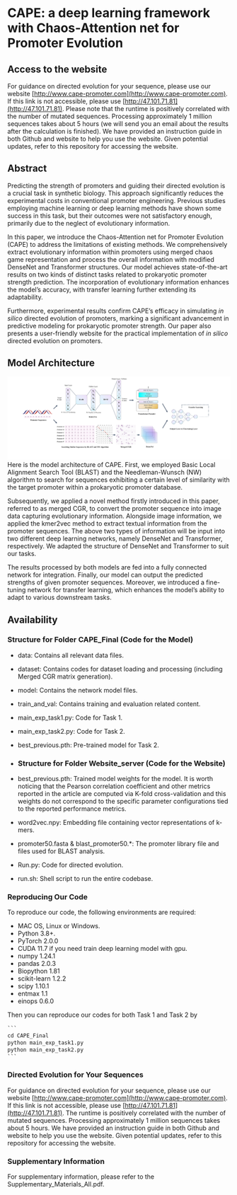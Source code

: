 # CAPE: a deep learning framework with Chaos-Attention net for Promoter Evolution

## Access to the website
For guidance on directed evolution for your sequence, please use our website [http://www.cape-promoter.com](http://www.cape-promoter.com). If this link is not accessible, please use [http://47.101.71.81](http://47.101.71.81). Please note that the runtime is positively correlated with the number of mutated sequences. Processing approximately 1 million sequences takes about 5 hours (we will send you an email about the results after the calculation is finished). We have provided an instruction guide in both Github and website to help you use the website. Given potential updates, refer to this repository for accessing the website. 


## Abstract
Predicting the strength of promoters and guiding their directed evolution is a crucial task in synthetic biology. This approach significantly reduces the experimental costs in conventional promoter engineering. Previous studies employing machine learning or deep learning methods have shown some success in this task, but their outcomes were not satisfactory enough, primarily due to the neglect of evolutionary information. 

In this paper, we introduce the Chaos-Attention net for Promoter Evolution (CAPE) to address the limitations of existing methods. We comprehensively extract evolutionary information within promoters using merged chaos game representation and process the overall information with modified DenseNet and Transformer structures. Our model achieves state-of-the-art results on two kinds of distinct tasks related to prokaryotic promoter strength prediction. The incorporation of evolutionary information enhances the model’s accuracy, with transfer learning further extending its adaptability. 

Furthermore, experimental results confirm CAPE’s efficacy in simulating _in silico_ directed evolution of promoters, marking a significant advancement in predictive modeling for prokaryotic promoter strength. Our paper also presents a user-friendly website for the practical implementation of _in silico_ directed evolution on promoters.

## Model Architecture
![The Model Architecture of CAPE](https://github.com/BobYHY/CAPE/blob/main/Figure1.png)
Here is the model architecture of CAPE. First, we employed Basic Local Alignment Search Tool (BLAST) and the Needleman-Wunsch (NW) algorithm to search for sequences exhibiting a certain level of similarity with the target promoter within a prokaryotic promoter database. 

Subsequently, we applied a novel method firstly introduced in this paper, referred to as merged CGR, to convert the promoter sequence into image data capturing evolutionary information. Alongside image information, we applied the kmer2vec method to extract textual information from the promoter sequences. The above two types of information will be input into two different deep learning networks, namely DenseNet and Transformer, respectively. We adapted the structure of DenseNet and Transformer to suit our tasks. 

The results processed by both models are fed into a fully connected network for integration. Finally, our model can output the predicted strengths of given promoter sequences. Moreover, we introduced a fine-tuning network for transfer learning, which enhances the model’s ability to adapt to various downstream tasks.

## Availability

### Structure for Folder CAPE_Final (Code for the Model)
- data: Contains all relevant data files.
- dataset: Contains codes for dataset loading and processing (including Merged CGR matrix generation).
- model: Contains the network model files.
- train_and_val: Contains training and evaluation related content.
- main_exp_task1.py: Code for Task 1.
- main_exp_task2.py: Code for Task 2.
- best_previous.pth: Pre-trained model for Task 2.

- ### Structure for Folder Website_server (Code for the Website)
- best_previous.pth: Trained model weights for the model. It is worth noticing that the Pearson correlation coefficient and other metrics reported in the article are computed via K-fold cross-validation and this weights do not correspond to the specific parameter configurations tied to the reported performance metrics.
- word2vec.npy: Embedding file containing vector representations of k-mers.
- promoter50.fasta & blast_promoter50.*: The promoter library file and files used for BLAST analysis.
- Run.py: Code for directed evolution.
- run.sh: Shell script to run the entire codebase.

### Reproducing Our Code
To reproduce our code, the following environments are required:
- MAC OS, Linux or Windows.
- Python 3.8+.
- PyTorch 2.0.0
- CUDA 11.7  if you need train deep learning model with gpu.
- numpy 1.24.1
- pandas 2.0.3
- Biopython 1.81
- scikit-learn 1.2.2
- scipy 1.10.1
- entmax 1.1
- einops 0.6.0

Then you can reproduce our codes for both Task 1 and Task 2 by

    ```
    cd CAPE_Final
    python main_exp_task1.py
    python main_exp_task2.py
    ```

### Directed Evolution for Your Sequences
For guidance on directed evolution for your sequence, please use our website [http://www.cape-promoter.com](http://www.cape-promoter.com). If this link is not accessible, please use [http://47.101.71.81](http://47.101.71.81). The runtime is positively correlated with the number of mutated sequences. Processing approximately 1 million sequences takes about 5 hours. We have provided an instruction guide in both Github and website to help you use the website. Given potential updates, refer to this repository for accessing the website. 

### Supplementary Information
For supplementary information, please refer to the Supplementary_Materials_All.pdf.
